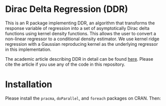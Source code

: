 # Dirac Delta Regression (DDR)

This is an R package implementing DDR, an algorithm that transforms the response variable of regression into a set of asymptotically Dirac delta functions using kernel density functions. This allows the user to convert a non-linear regressor to a conditional density estimator. We use kernel ridge regression with a Gaussian reproducing kernel as the underlying regressor in this implementation.

The academic article describing DDR in detail can be found [here](https://arxiv.org/abs/1905.10330). Please cite the article if you use any of the code in this repository.

# Installation

Please install the `pracma`, `doParallel`, and `foreach` packages on CRAN. Then:

